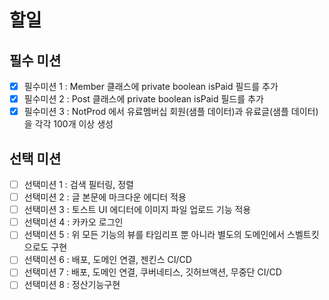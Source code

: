# 할일

## 필수 미션

- [x] 필수미션 1 : Member 클래스에 private boolean isPaid 필드를 추가
- [x] 필수미션 2 : Post 클래스에 private boolean isPaid 필드를 추가
- [x] 필수미션 3 : NotProd 에서 유료멤버십 회원(샘플 데이터)과 유료글(샘플 데이터)을 각각 100개 이상 생성

## 선택 미션
- [ ] 선택미션 1 : 검색 필터링, 정렬
- [ ] 선택미션 2 : 글 본문에 마크다운 에디터 적용
- [ ] 선택미션 3 : 토스트 UI 에디터에 이미지 파일 업로드 기능 적용
- [ ] 선택미션 4 : 카카오 로그인
- [ ] 선택미션 5 : 위 모든 기능의 뷰를 타임리프 뿐 아니라 별도의 도메인에서 스벨트킷으로도 구현
- [ ] 선택미션 6 : 배포, 도메인 연결, 젠킨스 CI/CD
- [ ] 선택미션 7 : 배포, 도메인 연결, 쿠버네티스, 깃허브액션, 무중단 CI/CD
- [ ] 선택미션 8 : 정산기능구현
